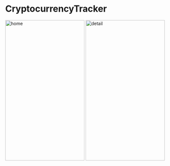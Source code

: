 # CryptocurrencyTracker


<img src="https://user-images.githubusercontent.com/53323174/121271685-09720f00-c879-11eb-8be5-94cf62e3e09e.png" alt="home" width="250" height="444"/>    <img src="https://user-images.githubusercontent.com/53323174/121271686-0a0aa580-c879-11eb-99f7-bde614d0d057.png" alt="detail" width="250" height="444"/>
